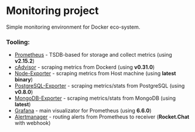# Monitoring project

Simple monitoring environment for Docker eco-system.

### Tooling:

* [Prometheus](https://github.com/prometheus/prometheus) - TSDB-based for storage and collect metrics (using **v2.15.2**)
* [cAdvisor](https://github.com/google/cadvisor) - scraping metrics from Dockerd (using **v0.31.0**)
* [Node-Exporter](https://github.com/prometheus/node_exporter) - scraping metrics from Host machine (using **latest binary**)
* [PostgreSQL-Exporter](https://github.com/wrouesnel/postgres_exporter) - scraping metrics/stats from PostgreSQL (using **v0.8.0**)
* [MongoDB-Exporter](https://hub.docker.com/r/eses/mongodb_exporter) - scraping metrics/stats from MongoDB (using **latest**)
* [Grafana](https://github.com/grafana/grafana) - main visualizator for Prometheus (using **6.6.0**)
* [Alertmanager](https://github.com/prometheus/alertmanager) - routing alerts from Prometheus to receiver (**Rocket.Chat** with webhook)
